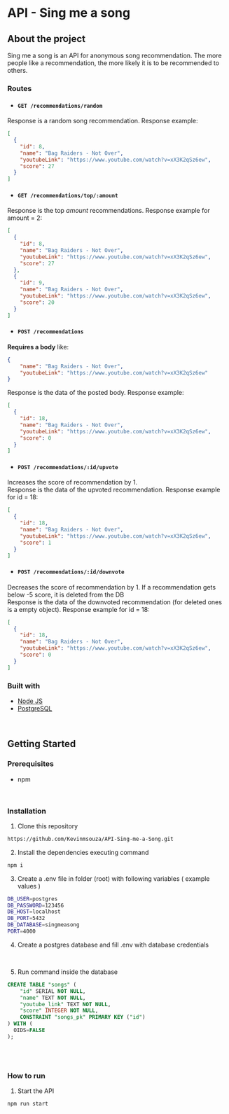 # **API - Sing me a song**


## **About the project**

Sing me a song is an API for anonymous song recommendation. The more people like a recommendation, the more likely it is to be recommended to others.

### **Routes**

- #### `GET /recommendations/random`
Response is a random song recommendation. Response example:
```json
[
  {
    "id": 8,
    "name": "Bag Raiders - Not Over",
    "youtubeLink": "https://www.youtube.com/watch?v=xX3K2qSz6ew",
    "score": 27
  }
]
```

- #### `GET /recommendations/top/:amount`
Response is the top *amount* recommendations. Response example for amount = 2:
```json
[
  {
    "id": 8,
    "name": "Bag Raiders - Not Over",
    "youtubeLink": "https://www.youtube.com/watch?v=xX3K2qSz6ew",
    "score": 27
  },
  {
    "id": 9,
    "name": "Bag Raiders - Not Over",
    "youtubeLink": "https://www.youtube.com/watch?v=xX3K2qSz6ew",
    "score": 20
  }
]
```

- #### `POST /recommendations`
**Requires a body** like: 
```json
{
    "name": "Bag Raiders - Not Over",
    "youtubeLink": "https://www.youtube.com/watch?v=xX3K2qSz6ew"
}
```

Response is the data of the posted body. Response example:
```json
[
  {
    "id": 18,
    "name": "Bag Raiders - Not Over",
    "youtubeLink": "https://www.youtube.com/watch?v=xX3K2qSz6ew",
    "score": 0
  }
]
```

- #### `POST /recommendations/:id/upvote`
Increases the score of recommendation by 1. <br>
Response is the data of the upvoted recommendation. Response example for id = 18:
```json
[
  {
    "id": 18,
    "name": "Bag Raiders - Not Over",
    "youtubeLink": "https://www.youtube.com/watch?v=xX3K2qSz6ew",
    "score": 1
  }
]
```

- #### `POST /recommendations/:id/downvote`
Decreases the score of recommendation by 1. If a recommendation gets below -5 score, it is deleted from the DB <br>
Response is the data of the downvoted recommendation (for deleted ones is a empty object). Response example for id = 18:
```json
[
  {
    "id": 18,
    "name": "Bag Raiders - Not Over",
    "youtubeLink": "https://www.youtube.com/watch?v=xX3K2qSz6ew",
    "score": 0
  }
]
```

### **Built with**

- [Node JS](https://nodejs.org/en/)
- [PostgreSQL](https://www.postgresql.org/)

 <br />

## **Getting Started**

### **Prerequisites**

- npm

<br />

### **Installation**

1.  Clone this repository

```sh
https://github.com/Kevinmsouza/API-Sing-me-a-Song.git
```

2. Install the dependencies executing command

```sh
npm i
```

3. Create a .env file in folder (root) with following variables ( example values )

```sh
DB_USER=postgres
DB_PASSWORD=123456
DB_HOST=localhost
DB_PORT=5432
DB_DATABASE=singmeasong
PORT=4000
```

4. Create a postgres database and fill .env with database credentials

   <br />

5. Run command inside the database

```sql
CREATE TABLE "songs" (
	"id" SERIAL NOT NULL,
	"name" TEXT NOT NULL,
	"youtube_link" TEXT NOT NULL,
	"score" INTEGER NOT NULL,
	CONSTRAINT "songs_pk" PRIMARY KEY ("id")
) WITH (
  OIDS=FALSE
);
```
   <br />
   <br />

### **How to run**

1. Start the API

```sh
npm run start
```

